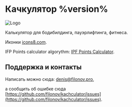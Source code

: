 # Качкулятор %version%

![Logo](resource:icons/icons8-deadlift-96.png)

Калькулятор для бодибилдинга, пауэрлифтинга, фитнеса.

Иконки [icons8.com](https://icons8.com).

IFP Points calculator algorythm: [IPF Points Calculator](https://gitlab.com/openpowerlifting/ipf-points-calculator).

## Поддержка и контакты

Написать можно сюда: [denis@filonov.pro](mailto://denis@filonov.pro),

а сообщить об ошибке сюда [https://github.com/filonov/kachculator/issues](https://github.com/filonov/kachculator/issues).